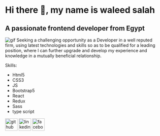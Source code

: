 # Hi there 👋, my name is waleed salah 
## A passionate frontend developer from Egypt
<img scr="https://dribbble.com/shots/5487982-Developers-Gif/attachments/10896348?mode=media" alt="gif"/>
  Seeking a challenging opportunity as a Developer in a well reputed firm, using latest technologies and skills so as to be qualified for a leading position, where I can further upgrade and develop my experience and knowledge in a mutually beneficial relationship.

Skills: 
* Html5 
* CSS3 
* JS 
* Bootstrap5
* React
* Redux
* Sass
* type script



[<img src='https://cdn.jsdelivr.net/npm/simple-icons@3.0.1/icons/github.svg' alt='github' height='40'>](https://github.com/waleedsalah07)  [<img src='https://cdn.jsdelivr.net/npm/simple-icons@3.0.1/icons/linkedin.svg' alt='linkedin' height='40'>](https://www.linkedin.com/in/waleed-salah-4683b4226//)  [<img src='https://cdn.jsdelivr.net/npm/simple-icons@3.0.1/icons/facebook.svg' alt='facebook' height='40'>](https://www.facebook.com/walid.salah.201280/)  




